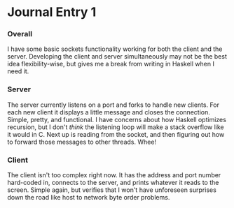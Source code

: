 Journal Entry 1
===============

### Overall

I have some basic sockets functionality working for both the client and the server. Developing the client and server simultaneously may not be the best idea flexibility-wise, but gives me a break from writing in Haskell when I need it.

### Server

The server currently listens on a port and forks to handle new clients. For each new client it displays a little message and closes the connection. Simple, pretty, and functional. I have concerns about how Haskell optimizes recursion, but I don't *think* the listening loop will make a stack overflow like it would in C. Next up is reading from the socket, and then figuring out how to forward those messages to other threads. Whee!

### Client
	
The client isn't too complex right now. It has the address and port number hard-coded in, connects to the server, and prints whatever it reads to the screen. Simple again, but verifies that I won't have unforeseen surprises down the road like host to network byte order problems.
